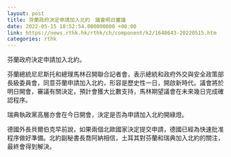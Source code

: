 ```yaml
---
layout: post
title: 芬蘭政府決定申請加入北約　議會明日審議
date: 2022-05-15 18:52:54.000000000 +08:00
link: https://news.rthk.hk/rthk/ch/component/k2/1648643-20220515.htm
categories: rthk
---
```


芬蘭政府決定申請加入北約。

芬蘭總統尼尼斯托和總理馬林召開聯合記者會，表示總統和政府外交與安全政策部長級委員會，同意芬蘭申請加入北約，形容是歷史性一日，開啟新時代。議會將於明日開會，審議有關決定，預計會獲大比數支持，馬林期望議會在未來幾日完成確認程序。

瑞典執政黨高層亦會在今日開會，決定是否為申請加入北約開綠燈。

德國外長貝爾伯克早前說，如果兩個北歐國家決定提交申請，德國已經為快速批准程序做好準備。北約副秘書長喬阿納相信，土耳其對芬蘭和瑞典加入北約的關注，最終會得到解決。
